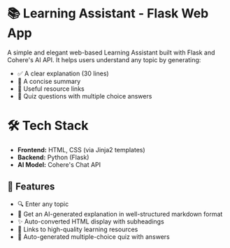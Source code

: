 # 📚 Learning Assistant - Flask Web App

A simple and elegant web-based Learning Assistant built with Flask and Cohere's AI API. It helps users understand any topic by generating:
- ✅ A clear explanation (30 lines)
- 📝 A concise summary
- 🔗 Useful resource links
- 🧠 Quiz questions with multiple choice answers

# 🛠️ Tech Stack

- **Frontend:** HTML, CSS (via Jinja2 templates)
- **Backend:** Python (Flask)
- **AI Model:** Cohere's Chat API
## 🚀 Features

- 🔍 Enter any topic 
- 📘 Get an AI-generated explanation in well-structured markdown format
- ✨ Auto-converted HTML display with subheadings
- 🔗 Links to high-quality learning resources 
- 🧠 Auto-generated multiple-choice quiz with answers
